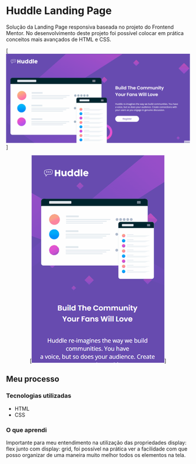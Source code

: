 # Huddle Landing Page 

Solução da Landing Page responsiva baseada no projeto do Frontend Mentor. No desenvolvimento deste projeto foi possível colocar em prática conceitos mais avançados de HTML e CSS.   


[<img src="src/images/huddle-landing-page.gif" alt="gif do projeto">]

<p align="center"> [<img src="src/images/responsive-huddle-landing-page.gif" alt="imagem do responsivo">] </p>

## Meu processo

### Tecnologias utilizadas

- HTML
- CSS

### O que aprendi

Importante para meu entendimento na utilização das propriedades display: flex junto com display: grid, foi possível na prática ver a facilidade com que posso organizar de uma maneira muito melhor todos os elementos na tela. 
